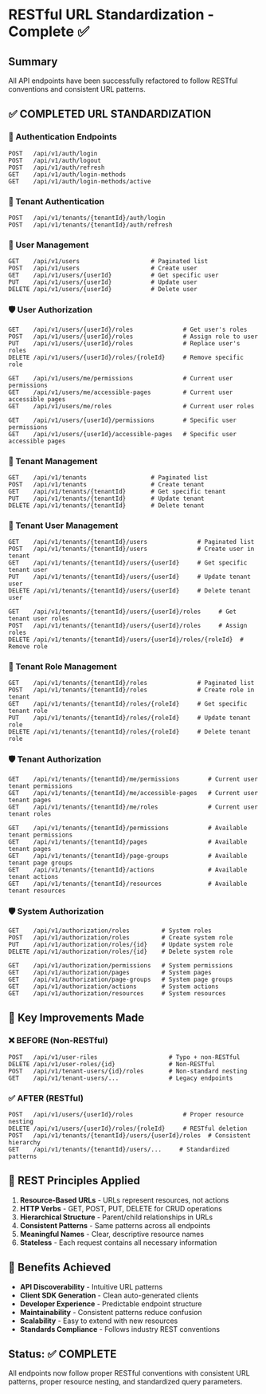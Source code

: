 # RESTful URL Standardization - Complete ✅

## Summary

All API endpoints have been successfully refactored to follow RESTful conventions and consistent URL patterns.

## ✅ COMPLETED URL STANDARDIZATION

### 🔐 Authentication Endpoints

```
POST   /api/v1/auth/login
POST   /api/v1/auth/logout
POST   /api/v1/auth/refresh
GET    /api/v1/auth/login-methods
GET    /api/v1/auth/login-methods/active
```

### 🔐 Tenant Authentication

```
POST   /api/v1/tenants/{tenantId}/auth/login
POST   /api/v1/tenants/{tenantId}/auth/refresh
```

### 👤 User Management

```
GET    /api/v1/users                    # Paginated list
POST   /api/v1/users                    # Create user
GET    /api/v1/users/{userId}           # Get specific user
PUT    /api/v1/users/{userId}           # Update user
DELETE /api/v1/users/{userId}           # Delete user
```

### 🛡️ User Authorization

```
GET    /api/v1/users/{userId}/roles              # Get user's roles
POST   /api/v1/users/{userId}/roles              # Assign role to user
PUT    /api/v1/users/{userId}/roles              # Replace user's roles
DELETE /api/v1/users/{userId}/roles/{roleId}     # Remove specific role

GET    /api/v1/users/me/permissions              # Current user permissions
GET    /api/v1/users/me/accessible-pages         # Current user accessible pages
GET    /api/v1/users/me/roles                    # Current user roles

GET    /api/v1/users/{userId}/permissions        # Specific user permissions
GET    /api/v1/users/{userId}/accessible-pages   # Specific user accessible pages
```

### 🏢 Tenant Management

```
GET    /api/v1/tenants                  # Paginated list
POST   /api/v1/tenants                  # Create tenant
GET    /api/v1/tenants/{tenantId}       # Get specific tenant
PUT    /api/v1/tenants/{tenantId}       # Update tenant
DELETE /api/v1/tenants/{tenantId}       # Delete tenant
```

### 🏢 Tenant User Management

```
GET    /api/v1/tenants/{tenantId}/users              # Paginated list
POST   /api/v1/tenants/{tenantId}/users              # Create user in tenant
GET    /api/v1/tenants/{tenantId}/users/{userId}     # Get specific tenant user
PUT    /api/v1/tenants/{tenantId}/users/{userId}     # Update tenant user
DELETE /api/v1/tenants/{tenantId}/users/{userId}     # Delete tenant user

GET    /api/v1/tenants/{tenantId}/users/{userId}/roles     # Get tenant user roles
POST   /api/v1/tenants/{tenantId}/users/{userId}/roles     # Assign roles
DELETE /api/v1/tenants/{tenantId}/users/{userId}/roles/{roleId}  # Remove role
```

### 🏢 Tenant Role Management

```
GET    /api/v1/tenants/{tenantId}/roles              # Paginated list
POST   /api/v1/tenants/{tenantId}/roles              # Create role in tenant
GET    /api/v1/tenants/{tenantId}/roles/{roleId}     # Get specific tenant role
PUT    /api/v1/tenants/{tenantId}/roles/{roleId}     # Update tenant role
DELETE /api/v1/tenants/{tenantId}/roles/{roleId}     # Delete tenant role
```

### 🛡️ Tenant Authorization

```
GET    /api/v1/tenants/{tenantId}/me/permissions        # Current user tenant permissions
GET    /api/v1/tenants/{tenantId}/me/accessible-pages   # Current user tenant pages
GET    /api/v1/tenants/{tenantId}/me/roles              # Current user tenant roles

GET    /api/v1/tenants/{tenantId}/permissions           # Available tenant permissions
GET    /api/v1/tenants/{tenantId}/pages                 # Available tenant pages
GET    /api/v1/tenants/{tenantId}/page-groups           # Available tenant page groups
GET    /api/v1/tenants/{tenantId}/actions               # Available tenant actions
GET    /api/v1/tenants/{tenantId}/resources             # Available tenant resources
```

### 🛡️ System Authorization

```
GET    /api/v1/authorization/roles         # System roles
POST   /api/v1/authorization/roles         # Create system role
PUT    /api/v1/authorization/roles/{id}    # Update system role
DELETE /api/v1/authorization/roles/{id}    # Delete system role

GET    /api/v1/authorization/permissions   # System permissions
GET    /api/v1/authorization/pages         # System pages
GET    /api/v1/authorization/page-groups   # System page groups
GET    /api/v1/authorization/actions       # System actions
GET    /api/v1/authorization/resources     # System resources
```

## 🔧 Key Improvements Made

### ❌ BEFORE (Non-RESTful)

```
POST   /api/v1/user-riles                    # Typo + non-RESTful
DELETE /api/v1/user-roles/{id}               # Non-RESTful
POST   /api/v1/tenant-users/{id}/roles       # Non-standard nesting
GET    /api/v1/tenant-users/...              # Legacy endpoints
```

### ✅ AFTER (RESTful)

```
POST   /api/v1/users/{userId}/roles              # Proper resource nesting
DELETE /api/v1/users/{userId}/roles/{roleId}     # RESTful deletion
POST   /api/v1/tenants/{tenantId}/users/{userId}/roles  # Consistent hierarchy
GET    /api/v1/tenants/{tenantId}/users/...     # Standardized patterns
```

## 📝 REST Principles Applied

1. **Resource-Based URLs** - URLs represent resources, not actions
2. **HTTP Verbs** - GET, POST, PUT, DELETE for CRUD operations
3. **Hierarchical Structure** - Parent/child relationships in URLs
4. **Consistent Patterns** - Same patterns across all endpoints
5. **Meaningful Names** - Clear, descriptive resource names
6. **Stateless** - Each request contains all necessary information

## 🎯 Benefits Achieved

- **API Discoverability** - Intuitive URL patterns
- **Client SDK Generation** - Clean auto-generated clients
- **Developer Experience** - Predictable endpoint structure
- **Maintainability** - Consistent patterns reduce confusion
- **Scalability** - Easy to extend with new resources
- **Standards Compliance** - Follows industry REST conventions

## Status: ✅ COMPLETE

All endpoints now follow proper RESTful conventions with consistent URL patterns, proper resource nesting, and standardized query parameters.
